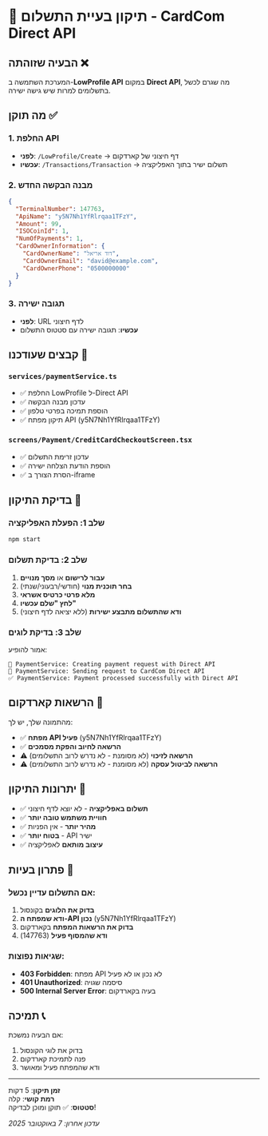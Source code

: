 # 🚀 תיקון בעיית התשלום - CardCom Direct API

## הבעיה שזוהתה ❌

המערכת השתמשה ב-**LowProfile API** במקום **Direct API**, מה שגרם לכשל בתשלומים למרות שיש גישה ישירה.

## מה תוקן ✅

### 1. **החלפת API**
- **לפני**: `/LowProfile/Create` → דף חיצוני של קארדקום
- **עכשיו**: `/Transactions/Transaction` → תשלום ישיר בתוך האפליקציה

### 2. **מבנה הבקשה החדש**
```json
{
  "TerminalNumber": 147763,
  "ApiName": "y5N7Nh1YfRlrqaa1TFzY",
  "Amount": 99,
  "ISOCoinId": 1,
  "NumOfPayments": 1,
  "CardOwnerInformation": {
    "CardOwnerName": "דוד אריאל",
    "CardOwnerEmail": "david@example.com",
    "CardOwnerPhone": "0500000000"
  }
}
```

### 3. **תגובה ישירה**
- **לפני**: URL לדף חיצוני
- **עכשיו**: תגובה ישירה עם סטטוס התשלום

## קבצים שעודכנו 📁

### `services/paymentService.ts`
- ✅ החלפת LowProfile ל-Direct API
- ✅ עדכון מבנה הבקשה
- ✅ הוספת תמיכה בפרטי טלפון
- ✅ תיקון מפתח API (y5N7Nh1YfRlrqaa1TFzY)

### `screens/Payment/CreditCardCheckoutScreen.tsx`
- ✅ עדכון זרימת התשלום
- ✅ הוספת הודעת הצלחה ישירה
- ✅ הסרת הצורך ב-iframe

## בדיקת התיקון 🧪

### שלב 1: הפעלת האפליקציה
```bash
npm start
```

### שלב 2: בדיקת תשלום
1. **עבור לרישום** או **מסך מנויים**
2. **בחר תוכנית מנוי** (חודשי/רבעוני/שנתי)
3. **מלא פרטי כרטיס אשראי**
4. **לחץ "שלם עכשיו"**
5. **ודא שהתשלום מתבצע ישירות** (ללא יציאה לדף חיצוני)

### שלב 3: בדיקת לוגים
אמור להופיע:
```
🔄 PaymentService: Creating payment request with Direct API
🔄 PaymentService: Sending request to CardCom Direct API
✅ PaymentService: Payment processed successfully with Direct API
```

## הרשאות קארדקום 🔐

מהתמונה שלך, יש לך:
- ✅ **מפתח API פעיל** (y5N7Nh1YfRlrqaa1TFzY)
- ✅ **הרשאה לחיוב והפקת מסמכים**
- ⚠️ **הרשאה לזיכוי** (לא מסומנת - לא נדרש לרוב התשלומים)
- ⚠️ **הרשאה לביטול עסקה** (לא מסומנת - לא נדרש לרוב התשלומים)

## יתרונות התיקון 🎉

- ✅ **תשלום באפליקציה** - לא יוצא לדף חיצוני
- ✅ **חוויית משתמש טובה יותר**
- ✅ **מהיר יותר** - אין הפניות
- ✅ **בטוח יותר** - API ישיר
- ✅ **עיצוב מותאם** לאפליקציה

## פתרון בעיות 🔧

### אם התשלום עדיין נכשל:

1. **בדוק את הלוגים** בקונסול
2. **ודא שמפתח ה-API נכון** (y5N7Nh1YfRlrqaa1TFzY)
3. **בדוק את הרשאות המפתח** בקארדקום
4. **ודא שהמסוף פעיל** (147763)

### שגיאות נפוצות:
- **403 Forbidden**: מפתח API לא נכון או לא פעיל
- **401 Unauthorized**: סיסמה שגויה
- **500 Internal Server Error**: בעיה בקארדקום

## תמיכה 📞

אם הבעיה נמשכת:
1. בדוק את לוגי הקונסול
2. פנה לתמיכת קארדקום
3. ודא שהמפתח פעיל ומאושר

---

**זמן תיקון**: 5 דקות  
**רמת קושי**: קלה  
**סטטוס**: ✅ תוקן ומוכן לבדיקה!

*עדכון אחרון: 7 באוקטובר 2025*
